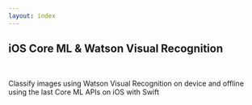 ```yaml
---
layout: index
---
```


## iOS Core ML & Watson Visual Recognition

<br>

Classify images using Watson Visual Recognition on device and offline using the last Core ML APIs on iOS with Swift
